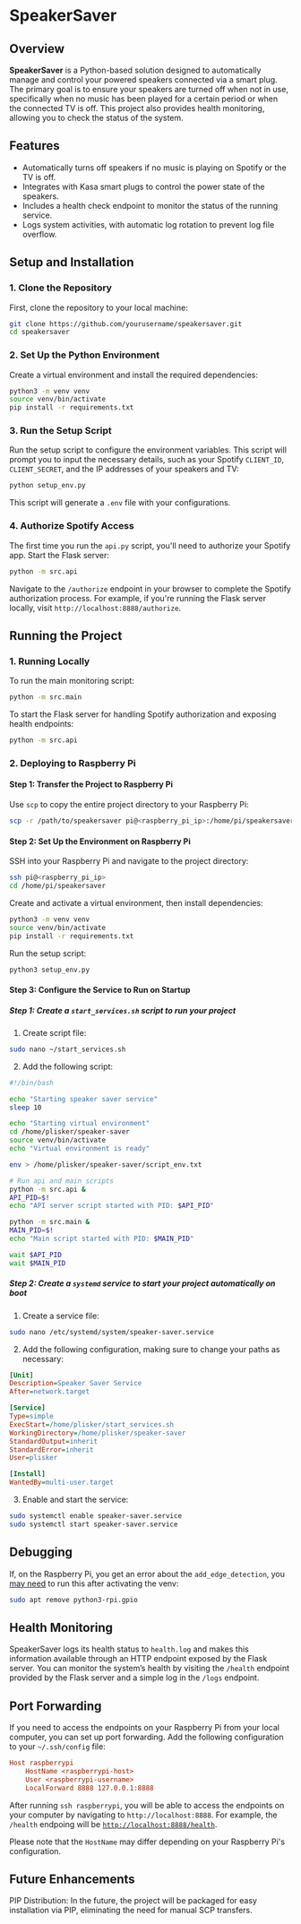 # SpeakerSaver

## Overview

**SpeakerSaver** is a Python-based solution designed to automatically manage and control your powered speakers connected via a smart plug. The primary goal is to ensure your speakers are turned off when not in use, specifically when no music has been played for a certain period or when the connected TV is off. This project also provides health monitoring, allowing you to check the status of the system.

## Features

- Automatically turns off speakers if no music is playing on Spotify or the TV is off.
- Integrates with Kasa smart plugs to control the power state of the speakers.
- Includes a health check endpoint to monitor the status of the running service.
- Logs system activities, with automatic log rotation to prevent log file overflow.

## Setup and Installation

### 1. Clone the Repository

First, clone the repository to your local machine:

```bash
git clone https://github.com/yourusername/speakersaver.git
cd speakersaver
```

### 2. Set Up the Python Environment

Create a virtual environment and install the required dependencies:

```bash
python3 -m venv venv
source venv/bin/activate
pip install -r requirements.txt
```

### 3. Run the Setup Script

Run the setup script to configure the environment variables. This script will prompt you to input the necessary details, such as your Spotify `CLIENT_ID`, `CLIENT_SECRET`, and the IP addresses of your speakers and TV:

```bash
python setup_env.py
```

This script will generate a `.env` file with your configurations.

### 4. Authorize Spotify Access

The first time you run the `api.py` script, you'll need to authorize your Spotify app. Start the Flask server:

```bash
python -m src.api
```

Navigate to the `/authorize` endpoint in your browser to complete the Spotify authorization process. For example, if you're running the Flask server locally, visit `http://localhost:8888/authorize`.

## Running the Project

### 1. Running Locally

To run the main monitoring script:

```bash
python -m src.main
```

To start the Flask server for handling Spotify authorization and exposing health endpoints:

```bash
python -m src.api
```

### 2. Deploying to Raspberry Pi

#### Step 1: Transfer the Project to Raspberry Pi

Use `scp` to copy the entire project directory to your Raspberry Pi:

```bash
scp -r /path/to/speakersaver pi@<raspberry_pi_ip>:/home/pi/speakersaver
```

#### Step 2: Set Up the Environment on Raspberry Pi

SSH into your Raspberry Pi and navigate to the project directory:

```bash
ssh pi@<raspberry_pi_ip>
cd /home/pi/speakersaver
```

Create and activate a virtual environment, then install dependencies:

```bash
python3 -m venv venv
source venv/bin/activate
pip install -r requirements.txt
```

Run the setup script:

```bash
python3 setup_env.py
```

#### Step 3: Configure the Service to Run on Startup

##### Step 1: Create a `start_services.sh` script to run your project

1. Create script file:

```bash
sudo nano ~/start_services.sh
```

2. Add the following script:

```bash
#!/bin/bash

echo "Starting speaker saver service"
sleep 10

echo "Starting virtual environment"
cd /home/plisker/speaker-saver
source venv/bin/activate
echo "Virtual environment is ready"

env > /home/plisker/speaker-saver/script_env.txt

# Run api and main scripts
python -m src.api &
API_PID=$!
echo "API server script started with PID: $API_PID"

python -m src.main &
MAIN_PID=$!
echo "Main script started with PID: $MAIN_PID"

wait $API_PID
wait $MAIN_PID
```

##### Step 2: Create a `systemd` service to start your project automatically on boot

1. Create a service file:

```bash
sudo nano /etc/systemd/system/speaker-saver.service
```

2. Add the following configuration, making sure to change your paths as necessary:

```ini
[Unit]
Description=Speaker Saver Service
After=network.target

[Service]
Type=simple
ExecStart=/home/plisker/start_services.sh
WorkingDirectory=/home/plisker/speaker-saver
StandardOutput=inherit
StandardError=inherit
User=plisker

[Install]
WantedBy=multi-user.target
```

3. Enable and start the service:

```bash
sudo systemctl enable speaker-saver.service
sudo systemctl start speaker-saver.service
```

## Debugging

If, on the Raspberry Pi, you get an error about the `add_edge_detection`, you [may need](https://forums.raspberrypi.com/viewtopic.php?p=2230294&sid=ed8d0635e8e6760b1919468cb751a5e1#p2230294) to run this after activating the venv:

```bash
sudo apt remove python3-rpi.gpio
```

## Health Monitoring

SpeakerSaver logs its health status to `health.log` and makes this information available through an HTTP endpoint exposed by the Flask server. You can monitor the system’s health by visiting the `/health` endpoint provided by the Flask server and a simple log in the `/logs` endpoint.

## Port Forwarding

If you need to access the endpoints on your Raspberry Pi from your local computer, you can set up port forwarding. Add the following configuration to your `~/.ssh/config` file:

```ini
Host raspberrypi
    HostName <raspberrypi-host>
    User <raspberrypi-username>
    LocalForward 8888 127.0.0.1:8888
```

After running `ssh raspberrypi`, you will be able to access the endpoints on your computer by navigating to `http://localhost:8888`. For example, the `/health` endpoing will be [`http://localhost:8888/health`](http://localhost:8888/health).

Please note that the `HostName` may differ depending on your Raspberry Pi's configuration.

## Future Enhancements

PIP Distribution: In the future, the project will be packaged for easy installation via PIP, eliminating the need for manual SCP transfers.
